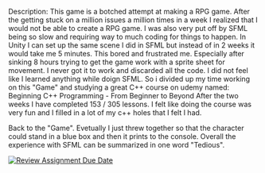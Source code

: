 Description:
This game is a botched attempt at making a RPG game.
After the getting stuck on a million issues a million times in a week I realized that I would not be able to create a RPG game.
I was also very put off by SFML being so slow and requiring way to much coding for things to happen.
In Unity I can set up the same scene I did in SFML but instead of in 2 weeks it would take me 5 minutes.
This bored and frustrated me.
Especially after sinking 8 hours trying to get the game work with a sprite sheet for movement.
I never got it to work and discarded all the code.
I did not feel like I learned anything while doign SFML.
So i divided up my time working on this "Game" and studying a great C++ course on udemy named: 
Beginning C++ Programming - From Beginner to Beyond
After the two weeks I have completed 153 / 305 lessons.
I felt like doing the course was very fun and I filled in a lot of my c++ holes that I felt I had.

Back to the "Game".
Evetually I just threw together so that the character could stand in a blue box and then it prints to the console.
Overall the experience with SFML can be summarized in one word "Tedious".


[![Review Assignment Due Date](https://classroom.github.com/assets/deadline-readme-button-24ddc0f5d75046c5622901739e7c5dd533143b0c8e959d652212380cedb1ea36.svg)](https://classroom.github.com/a/UqIUAt8b)
